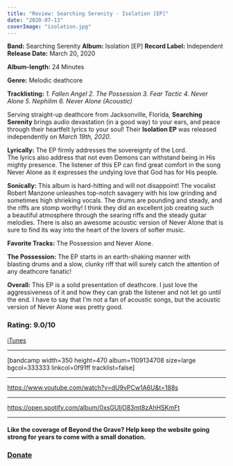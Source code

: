 ```yaml
---
title: "Review: Searching Serenity - Isolation [EP]"
date: "2020-07-13"
coverImage: "isolation.jpg"
---
```


**Band:** Searching Serenity **Album:** Isolation \[EP\] **Record Label:** Independent **Release Date:** March 20, 2020

**Album-length:** 24 Minutes

**Genre:** Melodic deathcore

**Tracklisting:** _1\. Fallen Angel_ _2\. The Possession_ _3\. Fear Tactic_ _4\. Never Alone_ _5\. Nephilim_ _6\. Never Alone (Acoustic)_

Serving straight-up deathcore from Jacksonville, Florida, **Searching Serenity** brings audio devastation (in a good way) to your ears, and peace through their heartfelt lyrics to your soul! Their **Isolation EP** was released independently on _March 19th, 2020_.

**Lyrically:** The EP firmly addresses the sovereignty of the Lord. The lyrics also address that not even Demons can withstand being in His mighty presence. The listener of this EP can find great comfort in the song Never Alone as it expresses the undying love that God has for His people.

**Sonically:** This album is hard-hitting and will not disappoint! The vocalist Robert Manzone unleashes top-notch savagery with his low grinding and sometimes high shrieking vocals. The drums are pounding and steady, and the riffs are stomp worthy! I think they did an excellent job creating such a beautiful atmosphere through the searing riffs and the steady guitar melodies. There is also an awesome acoustic version of Never Alone that is sure to find its way into the heart of the lovers of softer music.

**Favorite Tracks:** The Possession and Never Alone.

**The Possession:** The EP starts in an earth-shaking manner with blasting drums and a slow, clunky riff that will surely catch the attention of any deathcore fanatic!

**Overall:** This EP is a solid presentation of deathcore. I just love the aggressiveness of it and how they can grab the listener and not let go until the end. I have to say that I'm not a fan of acoustic songs, but the acoustic version of Never Alone was pretty good.

### Rating: 9.0/10

[iTunes](https://music.apple.com/ca/album/isolation-ep/1504518666)

* * *

\[bandcamp width=350 height=470 album=1109134708 size=large bgcol=333333 linkcol=0f91ff tracklist=false\]

* * *

https://www.youtube.com/watch?v=dU9vPCw1A6U&t=188s

* * *

https://open.spotify.com/album/0xsGUIjO83mt8zAhHSKmFt

* * *

#### Like the coverage of Beyond the Grave? Help keep the website going strong for years to come with a small donation.

### [Donate](https://donorbox.org/help-beyond-the-grave-keep-producing-content)
